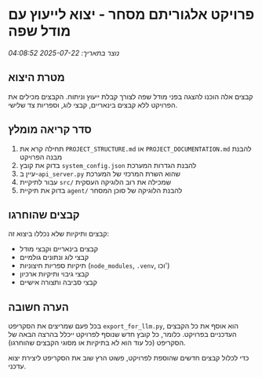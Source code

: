 # פרויקט אלגוריתם מסחר - יצוא לייעוץ עם מודל שפה

*נוצר בתאריך: 2025-07-22 04:08:52*

## מטרת היצוא

קבצים אלה הוכנו להצגה בפני מודל שפה לצורך קבלת ייעוץ וניתוח. הקבצים מכילים את הפרויקט ללא קבצים בינאריים, קבצי לוג, וספריות צד שלישי.

## סדר קריאה מומלץ

1. תחילה קרא את `PROJECT_STRUCTURE.md` או `PROJECT_DOCUMENTATION.md` להבנת מבנה הפרויקט
2. בדוק את קובץ `system_config.json` להבנת הגדרות המערכת
3. עיין ב-`api_server.py` שהוא השרת המרכזי של המערכת
4. עבור לתיקיית `src/` שמכילה את רוב הלוגיקה העסקית
5. בדוק את תיקיית `agent/` להבנת הלוגיקה של סוכן המסחר

## קבצים שהוחרגו

קבצים ותיקיות שלא נכללו ביצוא זה:

- קבצים בינאריים וקבצי מודל
- קבצי לוג ונתונים גולמיים
- תיקיות ספריות חיצוניות (`node_modules`, `.venv`, וכו')
- קבצי גיבוי ותיקיות ארכיון
- קבצי סביבה ותצורה אישיים

## הערה חשובה

בכל פעם שמריצים את הסקריפט `export_for_llm.py`, הוא אוסף את כל הקבצים העדכניים בפרויקט. כלומר, כל קובץ חדש שנוסף לפרויקט ייכלל בהרצה הבאה של הסקריפט (כל עוד הוא לא בתיקיות או מסוגי הקבצים שהוחרגו).

כדי לכלול קבצים חדשים שהוספת לפרויקט, פשוט הרץ שוב את הסקריפט ליצירת יצוא עדכני.